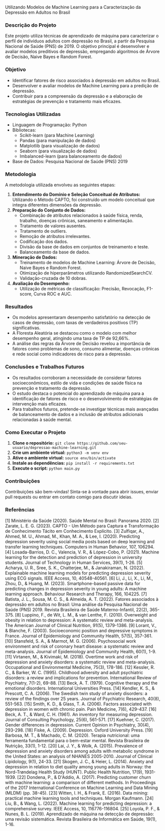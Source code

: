 Utilizando Modelos de Machine Learning para a Caracterização da Depressão em Adultos no Brasil

### Descrição do Projeto

Este projeto utiliza técnicas de aprendizado de máquina para caracterizar o perfil de indivíduos adultos com depressão no Brasil, a partir da Pesquisa Nacional de Saúde (PNS) de 2019. O objetivo principal é desenvolver e avaliar modelos preditivos de depressão, empregando algoritmos de Árvore de Decisão, Naive Bayes e Random Forest.

### Objetivo

* Identificar fatores de risco associados à depressão em adultos no Brasil.
* Desenvolver e avaliar modelos de Machine Learning para a predição de depressão.
* Contribuir para a compreensão da depressão e a elaboração de estratégias de prevenção e tratamento mais eficazes.

### Tecnologias Utilizadas

* Linguagem de Programação: Python
* Bibliotecas:
    * Scikit-learn (para Machine Learning)
    * Pandas (para manipulação de dados)
    * Matplotlib (para visualização de dados)
    * Seaborn (para visualização de dados)
    * Imbalanced-learn (para balanceamento de dados)
* Base de Dados: Pesquisa Nacional de Saúde (PNS) 2019

### Metodologia

A metodologia utilizada envolveu as seguintes etapas:

1. **Entendimento do Domínio e Seleção Conceitual de Atributos:** Utilizando o Método CAPTO, foi construído um modelo conceitual que integra diferentes dimensões da depressão.
2. **Preparação do Conjunto de Dados:**
    * Combinação de atributos relacionados à saúde física, renda, trabalho, doenças crônicas, saneamento e alimentação.
    * Tratamento de valores ausentes.
    * Tratamento de outliers.
    * Remoção de atributos irrelevantes.
    * Codificação dos dados.
    * Divisão da base de dados em conjuntos de treinamento e teste.
    * Balanceamento da base de dados.
3. **Mineração de Dados:**
    * Treinamento de modelos de Machine Learning: Árvore de Decisão, Naive Bayes e Random Forest.
    * Otimização de hiperparâmetros utilizando RandomizedSearchCV.
    * Validação-cruzada de 10 dobras.
4. **Avaliação do Desempenho:**
    * Utilização de métricas de classificação: Precisão, Revocação, F1-score, Curva ROC e AUC.

### Resultados

* Os modelos apresentaram desempenho satisfatório na detecção de casos de depressão, com taxas de verdadeiros positivos (TP) significativas.
* A Floresta Aleatória se destacou como o modelo com melhor desempenho geral, atingindo uma taxa de TP de 92,66%.
* A análise das regras da Árvore de Decisão revelou a importância de fatores como problemas de sono, consumo alimentar, doenças crônicas e rede social como indicadores de risco para a depressão.

### Conclusões e Trabalhos Futuros

* Os resultados corroboram a necessidade de considerar fatores socioeconômicos, estilo de vida e condições de saúde física na prevenção e tratamento da depressão.
* O estudo destaca o potencial do aprendizado de máquina para a identificação de fatores de risco e o desenvolvimento de estratégias de intervenção mais eficazes.
* Para trabalhos futuros, pretende-se investigar técnicas mais avançadas de balanceamento de dados e a inclusão de atributos adicionais relacionadas à saúde mental.

### Como Executar o Projeto

1. **Clone o repositório:** `git clone https://github.com/seu-usuario/depressao-machine-learning.git`
2. **Crie um ambiente virtual:** `python3 -m venv env`
3. **Ative o ambiente virtual:** `source env/bin/activate`
4. **Instale as dependências:** `pip install -r requirements.txt`
5. **Execute o script:** `python main.py`

### Contribuições

Contribuições são bem-vindas! Sinta-se à vontade para abrir issues, enviar pull requests ou entrar em contato comigo para discutir ideias.

### Referências

[1] Ministério da Saúde (2020). Saúde Mental no Brasil: Panorama 2020.
[2] Zarate, L. E. G. (2023). CAPTO - Um Método para Captura e Transformação de Conhecimento Tácito em Conhecimento Explícito.
[3] Zulfiqar, A., Ahmed, M. U., Ahmad, M., Khan, M. A., & Lee, I. (2020). Predicting depression severity using social media posts based on deep learning and transfer learning techniques. Computers in Human Behavior, 107, 106294.
[4] Losada-Barrios, D. C., Valencia, V. R., & López-Cobo, P. (2021). Machine learning for the detection and prediction of depression in university students. Journal of Technology in Human Services, 39(1), 1-26.
[5] Acharya, U. R., Sree, S. K., Chatterjee, M., & Janakiraman, N. (2022). Explainable machine learning models for predicting depression severity using ECG signals. IEEE Access, 10, 40548-40561.
[6] Li, J., Li, X., Li, M., Zhou, D., & Huang, M. (2023). Smartphone-based passive data for predicting changes in depression severity in young adults: A machine learning approach. Behaviour Research and Therapy, 166, 104225.
[7] Batista, J. L., Sousa, M. C. S., & Almeida, A. T. (2022). Fatores associados à depressão em adultos no Brasil: Uma análise da Pesquisa Nacional de Saúde (PNS) 2019. Revista Brasileira de Saúde Materno-Infantil, 22(2), 365-375.
[8] Luppino, F., de Wit, L. M., & van Lenthe, F. (2010). Overweight and obesity in relation to depression: A systematic review and meta-analysis. The American Journal of Clinical Nutrition, 91(5), 1379-1386.
[9] Lorant, V.,  &  Blanche,  F.  (2003).  Socioeconomic  position  and  depressive  symptoms  in  France.  Journal  of  Epidemiology  and  Community  Health, 57(5), 357-361.
[10] Stansfeld, S. A.,  &  Marmot,  M. G.  (2006).  Psychosocial  work  environment  and  risk  of  coronary  heart  disease:  a  systematic  review  and  meta-analysis.  Journal  of  Epidemiology  and  Community  Health, 60(1), 1-9.
[11] Virtanen, M.,  &  Kivimaki,  M. (2018). Overtime  work  and  risk  of  depression  and  anxiety  disorders:  a  systematic  review  and  meta-analysis.  Occupational  and  Environmental  Medicine, 75(3), 178-186.
[12] Kessler, R. C.,  &  Barker,  W.  C.  (1995).  Childhood  adversity  and  adult  psychiatric  disorders:  a  review  and  implications  for  prevention.  International  Review  of  Psychiatry, 7(1-2), 69-88.
[13] Beck,  A.  T.  (1979).  Cognitive  therapy  and  the  emotional  disorders.  International  Universities  Press.
[14] Kendler,  K. S.,  &  Prescott,  C. A.  (2006).  The  Swedish  twin  study  of  anxiety  disorders:  a  review  of  the  findings  over  25  years.  Journal  of  Psychiatric  Research, 40(8), 551-563.
[15] Smith,  K. D.,  &  Glass,  T. A.  (2006).  Factors  associated  with  depression  in  women  with  chronic  pain.  Pain  Medicine, 7(6), 429-437.
[16] Beck,  A. T.,  &  Ward,  C. H.  (1961).  An  inventory  for  measuring  depression.  Journal  of  Consulting  Psychology, 25(6), 561-571.
[17] Kuehner,  C.  (2017).  Gender  differences  in  depression.  Current  Opinion  in  Psychiatry, 30(4), 293-298.
[18] Fiske,  A.  (2009).  Depression.  Oxford  University  Press.
[19] Barbosa, M. T.,  &  Machado,  C. M. (2020). Terapia nutricional: uma ferramenta fundamental para o bem-estar mental. Revista Brasileira de Nutrição, 33(1), 1-12.
[20] Lai,  J. Y.,  &  Wolk,  A.  (2015).  Prevalence  of  depression  and  anxiety  disorders  among  adults  with  metabolic  syndrome  in  the  United  States:  an  analysis  of  NHANES  2005-2010.  Journal  of  Clinical  Lipidology, 9(1), 24-33.
[21] Skogen,  J. C.,  &  Heier,  L.  (2014).  Anxiety  and  depression  in  relation  to  diet  quality  among  young  adults  in  Norway:  the  Nord-Trøndelag  Health  Study  (HUNT).  Public  Health  Nutrition, 17(9), 1931-1939.
[22] Dondena, P.,  &  D'Addio,  A.  (2017).  Predicting  customer  churn  with  machine  learning:  a  comparison  of  different  methods.  In  Proceedings  of  the  2017  International  Conference  on  Machine  Learning  and  Data  Mining  (MLDM)  (pp.  38-45).
[23] Witten,  I. H.,  &  Frank,  E. (2016).  Data  mining:  practical  machine  learning  tools  and  techniques.  Morgan  Kaufmann.
[24] Liu,  B.,  &  Wang,  L.  (2022).  Machine  learning  for  predicting  depression:  a  comprehensive  survey.  IEEE  Access, 10, 116776-116804.
[25] Loyola,  P. F.,  &  Nunes,  B. L.  (2019).  Aprendizado  de  máquina  na  detecção  de  depressão:  uma  revisão  sistemática.  Revista  Brasileira  de  Informática  em  Saúde, 19(1), 1-16.


